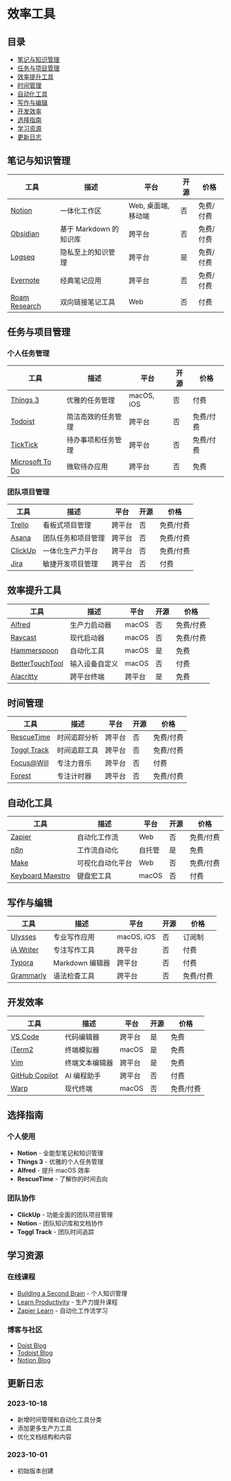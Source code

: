 # 效率工具

## 目录

- [笔记与知识管理](#笔记与知识管理)
- [任务与项目管理](#任务与项目管理)
- [效率提升工具](#效率提升工具)
- [时间管理](#时间管理)
- [自动化工具](#自动化工具)
- [写作与编辑](#写作与编辑)
- [开发效率](#开发效率)
- [选择指南](#选择指南)
- [学习资源](#学习资源)
- [更新日志](#更新日志)

## 笔记与知识管理

| 工具 | 描述 | 平台 | 开源 | 价格 |
|------|------|------|------|------|
| [Notion](tools/notion/README.md) | 一体化工作区 | Web, 桌面端, 移动端 | 否 | 免费/付费 |
| [Obsidian](tools/obsidian/README.md) | 基于 Markdown 的知识库 | 跨平台 | 否 | 免费/付费 |
| [Logseq](tools/logseq/README.md) | 隐私至上的知识管理 | 跨平台 | 是 | 免费/付费 |
| [Evernote](tools/evernote/README.md) | 经典笔记应用 | 跨平台 | 否 | 免费/付费 |
| [Roam Research](tools/roam-research/README.md) | 双向链接笔记工具 | Web | 否 | 付费 |

## 任务与项目管理

### 个人任务管理

| 工具 | 描述 | 平台 | 开源 | 价格 |
|------|------|------|------|------|
| [Things 3](tools/things3/README.md) | 优雅的任务管理 | macOS, iOS | 否 | 付费 |
| [Todoist](tools/todoist/README.md) | 简洁高效的任务管理 | 跨平台 | 否 | 免费/付费 |
| [TickTick](tools/ticktick/README.md) | 待办事项和任务管理 | 跨平台 | 否 | 免费/付费 |
| [Microsoft To Do](tools/microsoft-todo/README.md) | 微软待办应用 | 跨平台 | 否 | 免费 |

### 团队项目管理

| 工具 | 描述 | 平台 | 开源 | 价格 |
|------|------|------|------|------|
| [Trello](tools/trello/README.md) | 看板式项目管理 | 跨平台 | 否 | 免费/付费 |
| [Asana](tools/asana/README.md) | 团队任务和项目管理 | 跨平台 | 否 | 免费/付费 |
| [ClickUp](tools/clickup/README.md) | 一体化生产力平台 | 跨平台 | 否 | 免费/付费 |
| [Jira](tools/jira/README.md) | 敏捷开发项目管理 | 跨平台 | 否 | 付费 |

## 效率提升工具

| 工具 | 描述 | 平台 | 开源 | 价格 |
|------|------|------|------|------|
| [Alfred](tools/alfred/README.md) | 生产力启动器 | macOS | 否 | 免费/付费 |
| [Raycast](tools/raycast/README.md) | 现代启动器 | macOS | 否 | 免费/付费 |
| [Hammerspoon](tools/hammerspoon/README.md) | 自动化工具 | macOS | 是 | 免费 |
| [BetterTouchTool](tools/bettertouchtool/README.md) | 输入设备自定义 | macOS | 否 | 付费 |
| [Alacritty](tools/alacritty/README.md) | 跨平台终端 | 跨平台 | 是 | 免费 |

## 时间管理

| 工具 | 描述 | 平台 | 开源 | 价格 |
|------|------|------|------|------|
| [RescueTime](tools/rescuetime/README.md) | 时间追踪分析 | 跨平台 | 否 | 免费/付费 |
| [Toggl Track](tools/toggl/README.md) | 时间追踪工具 | 跨平台 | 否 | 免费/付费 |
| [Focus@Will](tools/focusatwill/README.md) | 专注力音乐 | 跨平台 | 否 | 付费 |
| [Forest](tools/forest/README.md) | 专注计时器 | 跨平台 | 否 | 免费/付费 |

## 自动化工具

| 工具 | 描述 | 平台 | 开源 | 价格 |
|------|------|------|------|------|
| [Zapier](tools/zapier/README.md) | 自动化工作流 | Web | 否 | 免费/付费 |
| [n8n](tools/n8n/README.md) | 工作流自动化 | 自托管 | 是 | 免费 |
| [Make](tools/make/README.md) | 可视化自动化平台 | Web | 否 | 免费/付费 |
| [Keyboard Maestro](tools/keyboard-maestro/README.md) | 键盘宏工具 | macOS | 否 | 付费 |

## 写作与编辑

| 工具 | 描述 | 平台 | 开源 | 价格 |
|------|------|------|------|------|
| [Ulysses](tools/ulysses/README.md) | 专业写作应用 | macOS, iOS | 否 | 订阅制 |
| [iA Writer](tools/ia-writer/README.md) | 专注写作工具 | 跨平台 | 否 | 付费 |
| [Typora](tools/typora/README.md) | Markdown 编辑器 | 跨平台 | 否 | 付费 |
| [Grammarly](tools/grammarly/README.md) | 语法检查工具 | 跨平台 | 否 | 免费/付费 |

## 开发效率

| 工具 | 描述 | 平台 | 开源 | 价格 |
|------|------|------|------|------|
| [VS Code](tools/visual-studio-code/README.md) | 代码编辑器 | 跨平台 | 是 | 免费 |
| [iTerm2](tools/iterm2/README.md) | 终端模拟器 | macOS | 是 | 免费 |
| [Vim](tools/vim/README.md) | 终端文本编辑器 | 跨平台 | 是 | 免费 |
| [GitHub Copilot](tools/github-copilot/README.md) | AI 编程助手 | 跨平台 | 否 | 付费 |
| [Warp](tools/warp/README.md) | 现代终端 | macOS | 否 | 免费/付费 |

## 选择指南

### 个人使用
- **Notion** - 全能型笔记和知识管理
- **Things 3** - 优雅的个人任务管理
- **Alfred** - 提升 macOS 效率
- **RescueTime** - 了解你的时间去向

### 团队协作
- **ClickUp** - 功能全面的团队项目管理
- **Notion** - 团队知识库和文档协作
- **Toggl Track** - 团队时间追踪

## 学习资源

### 在线课程
- [Building a Second Brain](https://www.buildingasecondbrain.com/) - 个人知识管理
- [Learn Productivity](https://learn.aliabdaal.com/p/productivity) - 生产力提升课程
- [Zapier Learn](https://zapier.com/learn/) - 自动化工作流学习

### 博客与社区
- [Doist Blog](https://doist.com/blog/)
- [Todoist Blog](https://todoist.com/inspiration)
- [Notion Blog](https://www.notion.so/blog)

## 更新日志

### 2023-10-18
- 新增时间管理和自动化工具分类
- 添加更多生产力工具
- 优化文档结构和内容

### 2023-10-01
- 初始版本创建
